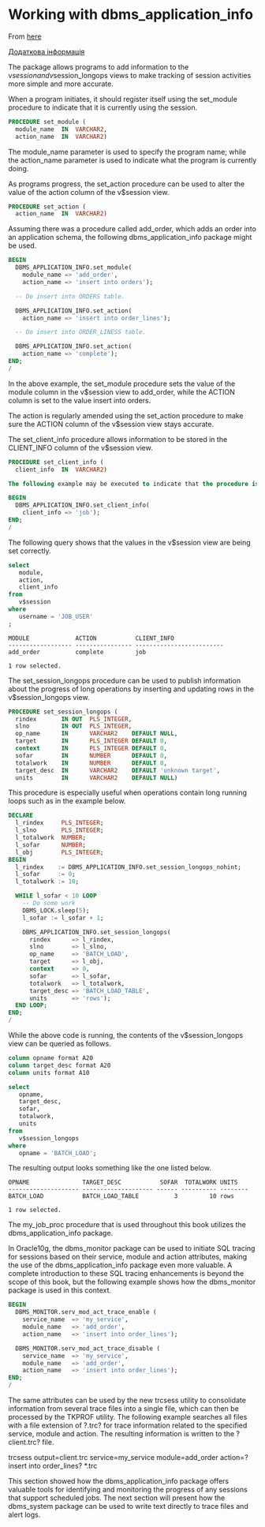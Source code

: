 # Working with dbms_application_info

From [here](http://www.dba-oracle.com/job_scheduling/killing_sessions.htm)

[Додаткова інформація](http://torofimofu.blogspot.com/2014/05/oracle.html)

The package allows programs to add information to the v$session and v$session_longops views to make tracking of session activities more simple and more accurate.

When a program initiates, it should register itself using the set_module procedure to indicate that it is currently using the session.

``` sql
PROCEDURE set_module (
  module_name  IN  VARCHAR2,
  action_name  IN  VARCHAR2)
```

The module_name parameter is used to specify the program name; while the action_name parameter is used to indicate what the program is currently doing. 

As programs progress, the set_action procedure can be used to alter the value of the action column of the v$session view.

``` sql
PROCEDURE set_action (
  action_name  IN  VARCHAR2)
```

Assuming there was a procedure called add_order, which adds an order into an application schema, the following dbms_application_info package might be used.

``` sql
BEGIN
  DBMS_APPLICATION_INFO.set_module(
    module_name => 'add_order',
    action_name => 'insert into orders'); 

  -- Do insert into ORDERS table.

  DBMS_APPLICATION_INFO.set_action(
    action_name => 'insert into order_lines');

  -- Do insert into ORDER_LINESS table.

  DBMS_APPLICATION_INFO.set_action(
    action_name => 'complete');
END;
/
```

In the above example, the set_module procedure sets the value of the module column in the v$session view to add_order, while the ACTION column is set to the value insert into orders.

The action is regularly amended using the set_action procedure to make sure the ACTION column of the v$session view stays accurate.

The set_client_info procedure allows information to be stored in the CLIENT_INFO column of the v$session view.

``` sql
PROCEDURE set_client_info (
  client_info  IN  VARCHAR2)

The following example may be executed to indicate that the procedure is being run as a job.

BEGIN
  DBMS_APPLICATION_INFO.set_client_info(
    client_info => 'job');
END;
/
```

The following query shows that the values in the v$session view are being set correctly.

``` sql
select 
   module,
   action,
   client_info
from
   v$session
where
   username = 'JOB_USER'
;
```

```
MODULE             ACTION           CLIENT_INFO
------------------ ---------------- -------------------------
add_order          complete         job

1 row selected.
```

The set_session_longops procedure can be used to publish information about the progress of long operations by inserting and updating rows in the v$session_longops view.

``` sql
PROCEDURE set_session_longops (
  rindex       IN OUT  PLS_INTEGER,
  slno         IN OUT  PLS_INTEGER,
  op_name      IN      VARCHAR2    DEFAULT NULL,
  target       IN      PLS_INTEGER DEFAULT 0,
  context      IN      PLS_INTEGER DEFAULT 0,
  sofar        IN      NUMBER      DEFAULT 0,
  totalwork    IN      NUMBER      DEFAULT 0,
  target_desc  IN      VARCHAR2    DEFAULT 'unknown target',
  units        IN      VARCHAR2    DEFAULT NULL)
```

This procedure is especially useful when operations contain long running loops such as in the example below.

``` sql
DECLARE
  l_rindex     PLS_INTEGER;
  l_slno       PLS_INTEGER;
  l_totalwork  NUMBER;
  l_sofar      NUMBER;
  l_obj        PLS_INTEGER;
BEGIN
  l_rindex    := DBMS_APPLICATION_INFO.set_session_longops_nohint;
  l_sofar     := 0;
  l_totalwork := 10;

  WHILE l_sofar < 10 LOOP
    -- Do some work
    DBMS_LOCK.sleep(5);
    l_sofar := l_sofar + 1;

    DBMS_APPLICATION_INFO.set_session_longops(
      rindex      => l_rindex, 
      slno        => l_slno,
      op_name     => 'BATCH_LOAD', 
      target      => l_obj, 
      context     => 0, 
      sofar       => l_sofar, 
      totalwork   => l_totalwork, 
      target_desc => 'BATCH_LOAD_TABLE', 
      units       => 'rows');
  END LOOP;
END;
/
```

While the above code is running, the contents of the v$session_longops view can be queried as follows.

``` sql
column opname format A20
column target_desc format A20
column units format A10

select
   opname,
   target_desc,
   sofar,
   totalwork,
   units
from
   v$session_longops
where
   opname = 'BATCH_LOAD';
```

The resulting output looks something like the one listed below.

```
OPNAME               TARGET_DESC           SOFAR  TOTALWORK UNITS
-------------------- -------------------- ------ ---------- --------
BATCH_LOAD           BATCH_LOAD_TABLE          3         10 rows

1 row selected.
```

The my_job_proc procedure that is used throughout this book utilizes the dbms_application_info package.

In Oracle10g, the dbms_monitor package can be used to initiate SQL tracing for sessions based on their service, module and action attributes, making the use of the dbms_application_info package even more valuable.  A complete introduction to these SQL tracing enhancements is beyond the scope of this book, but the following example shows how the dbms_monitor package is used in this context.

``` sql
BEGIN
  DBMS_MONITOR.serv_mod_act_trace_enable (
    service_name  => 'my_service',
    module_name   => 'add_order',
    action_name   => 'insert into order_lines');

  DBMS_MONITOR.serv_mod_act_trace_disable (
    service_name  => 'my_service',
    module_name   => 'add_order',
    action_name   => 'insert into order_lines');
END;
/
```

The same attributes can be used by the new trcsess utility to consolidate information from several trace files into a single file, which can then be processed by the TKPROF utility.  The following example searches all files with a file extension of ?.trc? for trace information related to the specified service, module and action.  The resulting information is written to the ?client.trc? file.

trcsess output=client.trc service=my_service module=add_order action=?insert into order_lines? *.trc

This section showed how the dbms_application_info package offers valuable tools for identifying and monitoring the progress of any sessions that support scheduled jobs.  The next section will present how the dbms_system package can be used to write text directly to trace files and alert logs.